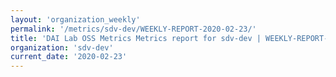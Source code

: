 ```yaml
---
layout: 'organization_weekly'
permalink: '/metrics/sdv-dev/WEEKLY-REPORT-2020-02-23/'
title: 'DAI Lab OSS Metrics Metrics report for sdv-dev | WEEKLY-REPORT-2020-02-23'
organization: 'sdv-dev'
current_date: '2020-02-23'
---
```


